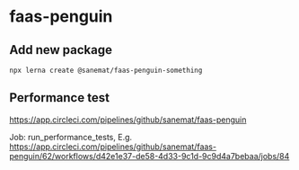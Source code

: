 # faas-penguin

## Add new package

```
npx lerna create @sanemat/faas-penguin-something
```

## Performance test

https://app.circleci.com/pipelines/github/sanemat/faas-penguin

Job: run_performance_tests, E.g. https://app.circleci.com/pipelines/github/sanemat/faas-penguin/62/workflows/d42e1e37-de58-4d33-9c1d-9c9d4a7bebaa/jobs/84
